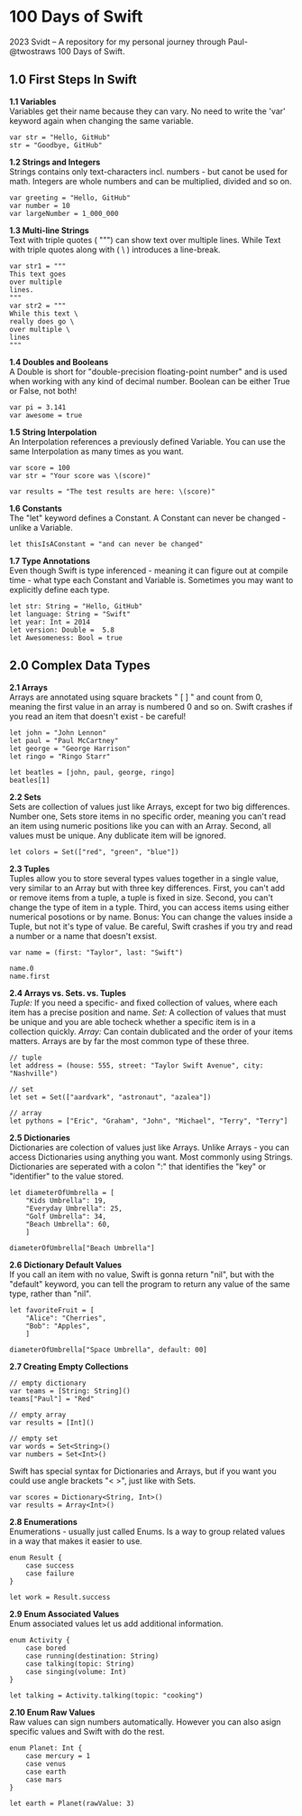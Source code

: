 # 100 Days of Swift
2023 Svidt – 
A repository for my personal journey through Paul- @twostraws 100 Days of Swift.


## 1.0 First Steps In Swift
**1.1 Variables**  
Variables get their name because they can vary. No need to write the 'var' keyword again when changing the same variable.
```
var str = "Hello, GitHub"
str = "Goodbye, GitHub"
```
**1.2 Strings and Integers**  
Strings contains only text-characters incl. numbers - but canot be used for math. Integers are whole numbers and can be multiplied, divided and so on.
```
var greeting = "Hello, GitHub"
var number = 10
var largeNumber = 1_000_000
```
**1.3 Multi-line Strings**  
Text with triple quotes ( """) can show text over multiple lines. While Text with triple quotes along with ( \ ) introduces a line-break.
```
var str1 = """
This text goes
over multiple
lines.
"""
var str2 = """
While this text \
really does go \
over multiple \
lines
"""
```
**1.4 Doubles and Booleans**  
A Double is short for "double-precision floating-point number" and is used when working with any kind of decimal number. Boolean can be either True or False, not both!
```
var pi = 3.141
var awesome = true
```
**1.5 String Interpolation**  
An Interpolation references a previously defined Variable. You can use the same Interpolation as many times as you want.
```
var score = 100
var str = "Your score was \(score)"

var results = "The test results are here: \(score)"
```
**1.6 Constants**  
The "let" keyword defines a Constant. A Constant can never be changed - unlike a Variable.
```
let thisIsAConstant = "and can never be changed"
```
**1.7 Type Annotations**  
Even though Swift is type inferenced - meaning it can figure out at compile time - what type each Constant and Variable is. Sometimes you may want to explicitly define each type.
```
let str: String = "Hello, GitHub"
let language: String = "Swift"
let year: Int = 2014
let version: Double =  5.8
let Awesomeness: Bool = true
```
## 2.0 Complex Data Types  
**2.1 Arrays**  
Arrays are annotated using square brackets " [ ] " and count from 0, meaning the first value in an array is numbered 0 and so on.
Swift crashes if you read an item that doesn't exist - be careful!

```
let john = "John Lennon"
let paul = "Paul McCartney"
let george = "George Harrison"
let ringo = "Ringo Starr"

let beatles = [john, paul, george, ringo]
beatles[1]
```
**2.2 Sets**  
Sets are collection of values just like Arrays, except for  two big differences. Number one, Sets store items in no specific order, meaning you can't read an item using numeric positions like you can with an Array. Second, all values must be unique. Any dublicate item will be ignored.
```
let colors = Set(["red", "green", "blue"])
```
**2.3 Tuples**  
Tuples allow you to store several types values together in a single value, very similar to an Array but with three key differences. First, you can't add or remove items from a tuple, a tuple is fixed in size. Second, you can't change the type of item in a typle. Third, you can access items using either numerical posotions or by name. Bonus: You can change the values inside a Tuple, but not it's type of value. Be careful, Swift crashes if you try and read a number or a name that doesn't exsist.
```
var name = (first: "Taylor", last: "Swift")

name.0
name.first
```
**2.4 Arrays vs. Sets. vs. Tuples**  
*Tuple:* If you need a specific- and fixed collection of values, where each item has a precise position and name. *Set:* A collection of values that must be unique and you are able tocheck whether a specific item is in a collection quickly. *Array:* Can contain dublicated and the order of your items matters. Arrays are by far the most common type of these three.
```
// tuple
let address = (house: 555, street: "Taylor Swift Avenue", city: "Nashville")
```
```
// set
let set = Set(["aardvark", "astronaut", "azalea"])
```
```
// array
let pythons = ["Eric", "Graham", "John", "Michael", "Terry", "Terry"]
```
**2.5 Dictionaries**  
Dictionaries are colection of values just like Arrays. Unlike Arrays - you can access Dictionaries using anything you want. Most commonly using Strings. Dictionaries are seperated with a colon ":" that identifies the "key" or "identifier" to the value stored.
```
let diameterOfUmbrella = [
    "Kids Umbrella": 19,
    "Everyday Umbrella": 25,
    "Golf Umbrella": 34,
    "Beach Umbrella": 60,
    ]

diameterOfUmbrella["Beach Umbrella"]
```
**2.6 Dictionary Default Values**  
If you call an item with no value, Swift is gonna return "nil", but with the "default" keyword, you can tell the program to return any value of the same type, rather than "nil".
```
let favoriteFruit = [
    "Alice": "Cherries",
    "Bob": "Apples",
    ]

diameterOfUmbrella["Space Umbrella", default: 00]
```
**2.7 Creating Empty Collections**
```
// empty dictionary
var teams = [String: String]()
teams["Paul"] = "Red"
```
```
// empty array
var results = [Int]()
```
```
// empty set
var words = Set<String>()
var numbers = Set<Int>()
```
Swift has special syntax for Dictionaries and Arrays, but if you want you could use angle brackets "< >", just like with Sets.
```
var scores = Dictionary<String, Int>()
var results = Array<Int>()
```
**2.8 Enumerations**  
Enumerations - usually just called Enums. Is a way to group related values in a way that makes it easier to use.
```
enum Result {
    case success
    case failure
}

let work = Result.success
```
**2.9 Enum Associated Values**  
Enum associated values let us add additional information.
```
enum Activity {
    case bored
    case running(destination: String)
    case talking(topic: String)
    case singing(volume: Int)
}

let talking = Activity.talking(topic: "cooking")
```
**2.10 Enum Raw Values**  
Raw values can sign numbers automatically. However you can also asign specific values and Swift with do the rest.
```
enum Planet: Int {
    case mercury = 1
    case venus
    case earth
    case mars
}

let earth = Planet(rawValue: 3)
```


